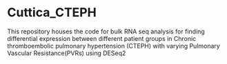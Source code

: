 # Cuttica_CTEPH

This repository houses the code for bulk RNA seq analysis for finding differential expression between different patient groups in Chronic thromboembolic pulmonary hypertension (CTEPH) with varying Pulmonary Vascular Resistance(PVRs) using DESeq2 
